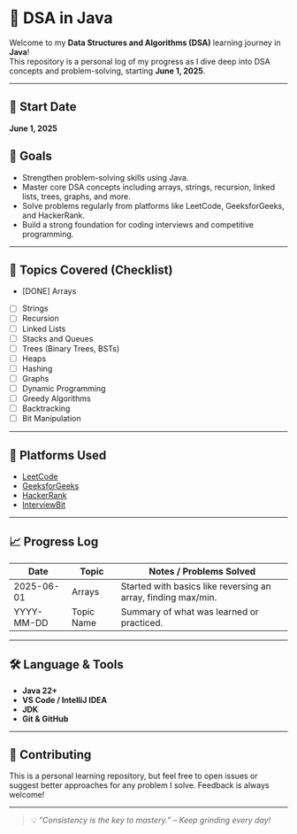 # 📘 DSA in Java

Welcome to my **Data Structures and Algorithms (DSA)** learning journey in **Java**!  
This repository is a personal log of my progress as I dive deep into DSA concepts and problem-solving, starting **June 1, 2025**.

---

## 📅 Start Date
**June 1, 2025**

## 🎯 Goals

- Strengthen problem-solving skills using Java.
- Master core DSA concepts including arrays, strings, recursion, linked lists, trees, graphs, and more.
- Solve problems regularly from platforms like LeetCode, GeeksforGeeks, and HackerRank.
- Build a strong foundation for coding interviews and competitive programming.

---
## 🧠 Topics Covered (Checklist)

- [DONE] Arrays
- [ ] Strings
- [ ] Recursion
- [ ] Linked Lists
- [ ] Stacks and Queues
- [ ] Trees (Binary Trees, BSTs)
- [ ] Heaps
- [ ] Hashing
- [ ] Graphs
- [ ] Dynamic Programming
- [ ] Greedy Algorithms
- [ ] Backtracking
- [ ] Bit Manipulation

---

## 🚀 Platforms Used

- [LeetCode](https://leetcode.com/)
- [GeeksforGeeks](https://www.geeksforgeeks.org/)
- [HackerRank](https://www.hackerrank.com/)
- [InterviewBit](https://www.interviewbit.com/)

---

## 📈 Progress Log

| Date       | Topic         | Notes / Problems Solved |
|------------|---------------|--------------------------|
| 2025-06-01 | Arrays        | Started with basics like reversing an array, finding max/min. |
| YYYY-MM-DD | Topic Name    | Summary of what was learned or practiced. |

---

## 🛠️ Language & Tools

- **Java 22+**
- **VS Code / IntelliJ IDEA**
- **JDK**
- **Git & GitHub**

---

## 🤝 Contributing

This is a personal learning repository, but feel free to open issues or suggest better approaches for any problem I solve. Feedback is always welcome!

---

> 💡 *“Consistency is the key to mastery.” – Keep grinding every day!*

